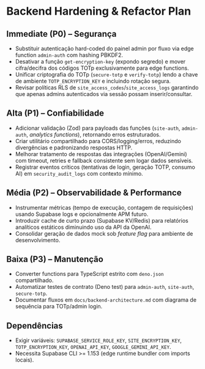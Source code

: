 # Backend Hardening & Refactor Plan

## Immediate (P0) – Segurança
- Substituir autenticação hard-coded do painel admin por fluxo via edge function `admin-auth` com hashing PBKDF2.
- Desativar a função `get-encryption-key` (expondo segredo) e mover cifra/decifra dos códigos TOTp exclusivamente para edge functions.
- Unificar criptografia do TOTp (`secure-totp` e `verify-totp`) lendo a chave de ambiente `TOTP_ENCRYPTION_KEY` e incluindo rotação segura.
- Revisar políticas RLS de `site_access_codes`/`site_access_logs` garantindo que apenas admins autenticados via sessão possam inserir/consultar.

## Alta (P1) – Confiabilidade
- Adicionar validação (Zod) para payloads das funções (`site-auth`, `admin-auth`, *analytics functions*), retornando erros estruturados.
- Criar utilitário compartilhado para CORS/logging/erros, reduzindo divergências e padronizando respostas HTTP.
- Melhorar tratamento de respostas das integrações (OpenAI/Gemini) com timeout, retries e fallback consistente sem logar dados sensíveis.
- Registrar eventos críticos (tentativas de login, geração TOTP, consumo AI) em `security_audit_logs` com contexto mínimo.

## Média (P2) – Observabilidade & Performance
- Instrumentar métricas (tempo de execução, contagem de requisições) usando Supabase logs e opcionalmente APM futuro.
- Introduzir cache de curto prazo (Supabase KV/Redis) para relatórios analíticos estáticos diminuindo uso da API da OpenAI.
- Consolidar geração de dados mock sob *feature flag* para ambiente de desenvolvimento.

## Baixa (P3) – Manutenção
- Converter functions para TypeScript estrito com `deno.json` compartilhado.
- Automatizar testes de contrato (Deno test) para `admin-auth`, `site-auth`, `secure-totp`.
- Documentar fluxos em `docs/backend-architecture.md` com diagrama de sequência para TOTp/admin login.

## Dependências
- Exigir variáveis: `SUPABASE_SERVICE_ROLE_KEY`, `SITE_ENCRYPTION_KEY`, `TOTP_ENCRYPTION_KEY`, `OPENAI_API_KEY`, `GOOGLE_GEMINI_API_KEY`.
- Necessita Supabase CLI >= 1.153 (edge runtime bundler com imports locais).

